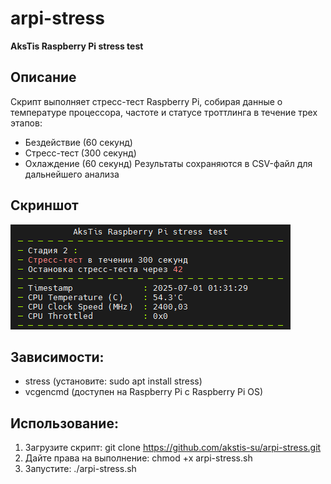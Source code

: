 # arpi-stress
**AksTis Raspberry Pi stress test**

## Описание
Скрипт выполняет стресс-тест Raspberry Pi, собирая данные о температуре процессора, частоте и статусе троттлинга в течение трех этапов:
- Бездействие (60 секунд)
- Cтресс-тест (300 секунд)
- Охлаждение (60 секунд)
Результаты сохраняются в CSV-файл для дальнейшего анализа

## Скриншот
![Скриншот стресс-теста](screenshot.png)

## Зависимости:
- stress (установите: sudo apt install stress)
- vcgencmd (доступен на Raspberry Pi с Raspberry Pi OS)

## Использование:
1. Загрузите скрипт:
   git clone https://github.com/akstis-su/arpi-stress.git
2. Дайте права на выполнение:
   chmod +x arpi-stress.sh
3. Запустите:
   ./arpi-stress.sh
